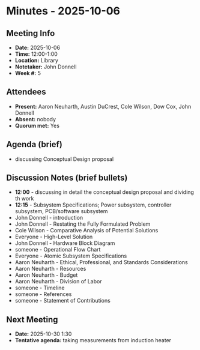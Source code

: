 # Minutes - 2025-10-06

## Meeting Info
- **Date:** 2025-10-06  
- **Time:** 12:00-1:00  
- **Location:** Library  
- **Notetaker:** John Donnell  
- **Week #:** 5

## Attendees
- **Present:** Aaron Neuharth, Austin DuCrest, Cole Wilson, Dow Cox, John Donnell  
- **Absent:** nobody  
- **Quorum met:** Yes

## Agenda (brief)
- discussing Conceptual Design proposal 

## Discussion Notes (brief bullets)
- **12:00** - discussing in detail the conceptual design proposal and dividing th work 
- **12:15** - Subsystem Specifications; Power subsystem, controller subsystem, PCB/software subsystem 
- John Donnell - introduction
- John Donnell - Restating the Fully Formulated Problem
- Cole Wilson - Comparative Analysis of Potential Solutions
- Everyone - High-Level Solution
- John Donnell - Hardware Block Diagram
- someone - Operational Flow Chart
- Everyone - Atomic Subsystem Specifications
- Aaron Neuharth - Ethical, Professional, and Standards Considerations
- Aaron Neuharth - Resources
- Aaron Neuharth - Budget
- Aaron Neuharth - Division of Labor
- someone - Timeline
- someone - References
- someone - Statement of Contributions

## Next Meeting
- **Date:** 2025-10-30  1:30 
- **Tentative agenda:** taking measurements from induction heater
